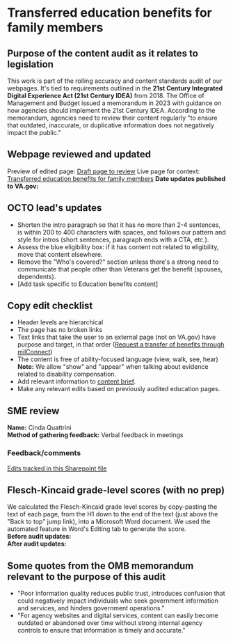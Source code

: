 # Transferred education benefits for family members

## Purpose of the content audit as it relates to legislation
This work is part of the rolling accuracy and content standards audit of our webpages. It's tied to requirements outlined in the **21st Century Integrated Digital Experience Act (21st Century IDEA)** from 2018. The Office of Management and Budget issued a memorandum in 2023 with guidance on how agencies should implement the 21st Century IDEA. According to the memorandum, agencies need to review their content regularly "to ensure that outdated, inaccurate, or duplicative information does not negatively impact the public."
## Webpage reviewed and updated
Preview of edited page: [Draft page to review](https://prod.cms.va.gov/education/survivor-dependent-benefits/transferred-benefits)
Live page for context: [Transferred education benefits for family members](https://www.va.gov/education/survivor-dependent-benefits/fry-scholarship/)
**Date updates published to VA.gov:**
## OCTO lead's updates
- Shorten the intro paragraph so that it has no more than 2-4 sentences, is within 200 to 400 characters with spaces, and follows our pattern and style for intros (short sentences, paragraph ends with a CTA, etc.).
- Assess the blue eligibility box: if it has content not related to eligibility, move that content elsewhere.
- Remove the "Who's covered?" section unless there's a strong need to communicate that people other than Veterans get the benefit (spouses, dependents).
- [Add task specific to Education benefits content]
## Copy edit checklist
- Header levels are hierarchical
- The page has no broken links
- Text links that take the user to an external page (not on VA.gov) have purpose and target, in that order ([Request a transfer of benefits through milConnect](https://milconnect.dmdc.osd.mil/milconnect/))
- The content is free of ability-focused language (view, walk, see, hear) **Note:** We allow "show" and "appear" when talking about evidence related to disability compensation.
- Add relevant information to [content brief](https://github.com/department-of-veterans-affairs/va.gov-team/blob/master/products/content/content-briefs/education.md).
- Make any relevant edits based on previously audited education pages. 
## SME review
**Name:** Cinda Quattrini  
**Method of gathering feedback:** Verbal feedback in meetings

### Feedback/comments
[Edits tracked in this Sharepoint file](https://dvagov-my.sharepoint.com/:w:/g/personal/megan_zehnder_va_gov/EcZvIH0BbAxJn-OW4Xr01oIB85iWnYu4s7OOl1R2DsMkpQ?e=JWeMu6)

## Flesch-Kincaid grade-level scores (with no prep)  
We calculated the Flesch-Kincaid grade level scores by copy-pasting the text of each page, from the H1 down to the end of the text (just above the "Back to top" jump link), into a Microsoft Word document. We used the automated feature in Word's Editing tab to generate the score.  
**Before audit updates:**  
**After audit updates:**
## Some quotes from the OMB memorandum relevant to the purpose of this audit
- "Poor information quality reduces public trust, introduces confusion that could negatively impact individuals who seek government information and services, and hinders government operations."
- "For agency websites and digital services, content can easily become outdated or abandoned over time without strong internal agency controls to ensure that information is timely and accurate."
